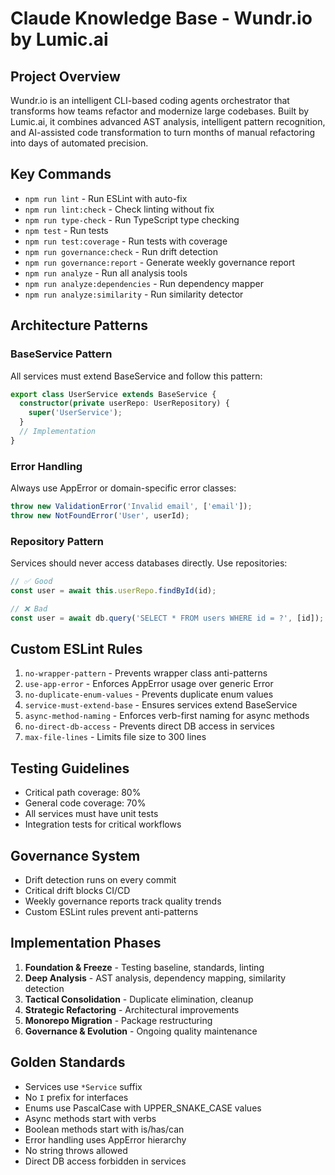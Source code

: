 # Claude Knowledge Base - Wundr.io by Lumic.ai

## Project Overview
Wundr.io is an intelligent CLI-based coding agents orchestrator that transforms how teams refactor and modernize large codebases. Built by Lumic.ai, it combines advanced AST analysis, intelligent pattern recognition, and AI-assisted code transformation to turn months of manual refactoring into days of automated precision.

## Key Commands
- `npm run lint` - Run ESLint with auto-fix
- `npm run lint:check` - Check linting without fix
- `npm run type-check` - Run TypeScript type checking
- `npm test` - Run tests
- `npm run test:coverage` - Run tests with coverage
- `npm run governance:check` - Run drift detection
- `npm run governance:report` - Generate weekly governance report
- `npm run analyze` - Run all analysis tools
- `npm run analyze:dependencies` - Run dependency mapper
- `npm run analyze:similarity` - Run similarity detector

## Architecture Patterns

### BaseService Pattern
All services must extend BaseService and follow this pattern:
```typescript
export class UserService extends BaseService {
  constructor(private userRepo: UserRepository) {
    super('UserService');
  }
  // Implementation
}
```

### Error Handling
Always use AppError or domain-specific error classes:
```typescript
throw new ValidationError('Invalid email', ['email']);
throw new NotFoundError('User', userId);
```

### Repository Pattern
Services should never access databases directly. Use repositories:
```typescript
// ✅ Good
const user = await this.userRepo.findById(id);

// ❌ Bad
const user = await db.query('SELECT * FROM users WHERE id = ?', [id]);
```

## Custom ESLint Rules
1. `no-wrapper-pattern` - Prevents wrapper class anti-patterns
2. `use-app-error` - Enforces AppError usage over generic Error
3. `no-duplicate-enum-values` - Prevents duplicate enum values
4. `service-must-extend-base` - Ensures services extend BaseService
5. `async-method-naming` - Enforces verb-first naming for async methods
6. `no-direct-db-access` - Prevents direct DB access in services
7. `max-file-lines` - Limits file size to 300 lines

## Testing Guidelines
- Critical path coverage: 80%
- General code coverage: 70%
- All services must have unit tests
- Integration tests for critical workflows

## Governance System
- Drift detection runs on every commit
- Critical drift blocks CI/CD
- Weekly governance reports track quality trends
- Custom ESLint rules prevent anti-patterns

## Implementation Phases
1. **Foundation & Freeze** - Testing baseline, standards, linting
2. **Deep Analysis** - AST analysis, dependency mapping, similarity detection
3. **Tactical Consolidation** - Duplicate elimination, cleanup
4. **Strategic Refactoring** - Architectural improvements
5. **Monorepo Migration** - Package restructuring
6. **Governance & Evolution** - Ongoing quality maintenance

## Golden Standards
- Services use `*Service` suffix
- No `I` prefix for interfaces
- Enums use PascalCase with UPPER_SNAKE_CASE values
- Async methods start with verbs
- Boolean methods start with is/has/can
- Error handling uses AppError hierarchy
- No string throws allowed
- Direct DB access forbidden in services